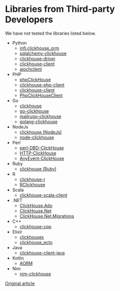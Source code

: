 # Libraries from Third-party Developers

We have not tested the libraries listed below.

- Python
    - [infi.clickhouse_orm](https://github.com/Infinidat/infi.clickhouse_orm)
    - [sqlalchemy-clickhouse](https://github.com/cloudflare/sqlalchemy-clickhouse)
    - [clickhouse-driver](https://github.com/mymarilyn/clickhouse-driver)
    - [clickhouse-client](https://github.com/yurial/clickhouse-client)
    - [aiochclient](https://github.com/maximdanilchenko/aiochclient)
- PHP
    - [phpClickHouse](https://github.com/smi2/phpClickHouse)
    - [clickhouse-php-client](https://github.com/8bitov/clickhouse-php-client)
    - [clickhouse-client](https://github.com/bozerkins/clickhouse-client)
    - [PhpClickHouseClient](https://github.com/SevaCode/PhpClickHouseClient)
- Go
    - [clickhouse](https://github.com/kshvakov/clickhouse/)
    - [go-clickhouse](https://github.com/roistat/go-clickhouse)
    - [mailrugo-clickhouse](https://github.com/mailru/go-clickhouse)
    - [golang-clickhouse](https://github.com/leprosus/golang-clickhouse)
- NodeJs
    - [clickhouse (NodeJs)](https://github.com/TimonKK/clickhouse)
    - [node-clickhouse](https://github.com/apla/node-clickhouse)
- Perl
    - [perl-DBD-ClickHouse](https://github.com/elcamlost/perl-DBD-ClickHouse)
    - [HTTP-ClickHouse](https://metacpan.org/release/HTTP-ClickHouse)
    - [AnyEvent-ClickHouse](https://metacpan.org/release/AnyEvent-ClickHouse)
- Ruby
    - [clickhouse (Ruby)](https://github.com/archan937/clickhouse)
- R
    - [clickhouse-r](https://github.com/hannesmuehleisen/clickhouse-r)
    - [RClickhouse](https://github.com/IMSMWU/RClickhouse)
- Scala
    - [clickhouse-scala-client](https://github.com/crobox/clickhouse-scala-client)
- .NET
    - [ClickHouse.Ado](https://github.com/killwort/ClickHouse-Net)
    - [ClickHouse.Net](https://github.com/ilyabreev/ClickHouse.Net)
    - [ClickHouse.Net.Migrations](https://github.com/ilyabreev/ClickHouse.Net.Migrations)
- C++
    - [clickhouse-cpp](https://github.com/artpaul/clickhouse-cpp/)
- Elixir
    - [clickhousex](https://github.com/appodeal/clickhousex/)
    - [clickhouse_ecto](https://github.com/appodeal/clickhouse_ecto)
- Java
    - [clickhouse-client-java](https://github.com/VirtusAI/clickhouse-client-java)
- Kotlin
    - [AORM](https://github.com/TanVD/AORM)
- Nim
    - [nim-clickhouse](https://github.com/leonardoce/nim-clickhouse)


[Original article](https://clickhouse.yandex/docs/en/interfaces/third-party_client_libraries/) <!--hide-->

